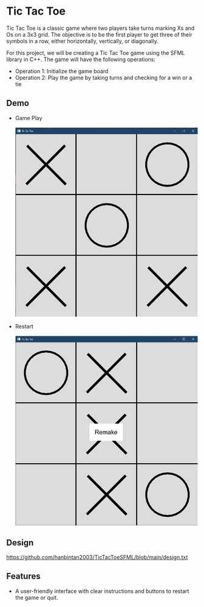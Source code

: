
# Tic Tac Toe
Tic Tac Toe is a classic game where two players take turns marking Xs and Os on a 3x3 grid. The objective is to be the first player to get three of their symbols in a row, either horizontally, vertically, or diagonally.

For this project, we will be creating a Tic Tac Toe game using the SFML library in C++. The game will have the following operations:

* Operation 1: Initialize the game board
* Operation 2: Play the game by taking turns and checking for a win or a tie


## Demo
- Game Play
<br><br>
   ![gamePlay.png](./image/gamePlay.png)
   
- Restart
<br><br>
   ![Remake.png](./image/Remake.png)


## Design
https://github.com/hanbintan2003/TicTacToeSFML/blob/main/design.txt


## Features

- A user-friendly interface with clear instructions and buttons to restart the game or quit.
